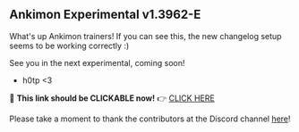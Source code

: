 ## Ankimon Experimental v1.3962-E

What's up Ankimon trainers! If you can see this, the new changelog setup seems to be working correctly :)

See you in the next experimental, coming soon!

- h0tp <3

🔗 **This link should be CLICKABLE now!** 👉 [CLICK HERE](https://www.youtube.com/watch?v=dQw4w9WgXcQ)

Please take a moment to thank the contributors at the Discord channel [here](https://discord.gg/Vkvdawxd5s)! 